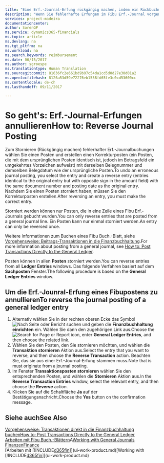 ```yaml
---
title: "Eine Erf.-Journal-Erfung rückgängig machen, indem ein Rückbuchung gemacht wird| Microsoft Docs"
description: "Wenn Sie fehlerhafte Erfungen im Fibu Erf.-Journal vorgenommen haben, können Sie die Funktion verwenden, um die korrekte Erfung mit einem Protokoll zu annullieren."
services: project-madeira
documentationcenter: 
author: SorenGP
ms.service: dynamics365-financials
ms.topic: article
ms.devlang: na
ms.tgt_pltfrm: na
ms.workload: na
ms.search.keywords: reimbursement
ms.date: 06/15/2017
ms.author: sgroespe
ms.translationtype: Human Translation
ms.sourcegitcommit: 81636fc2e661bd9b07c54da1cd5d0d27e30d01a2
ms.openlocfilehash: 8126a53d59e72276eb1558fd65fe3c0cd53600cc
ms.contentlocale: de-ch
ms.lasthandoff: 09/11/2017

---
```

# <a name="how-to-reverse-journal-posting"></a><span data-ttu-id="7da97-103">So geht's: Erf.-Journal-Erfungen annullieren</span><span class="sxs-lookup"><span data-stu-id="7da97-103">How to: Reverse Journal Posting</span></span>
<span data-ttu-id="7da97-104">Zum Stornieren (Rückgängig machen) fehlerhafter Erf.-Journalbuchungen wählen Sie einen Posten und erstellen einen Korrekturposten (ein Posten, die mit dem ursprünglichen Posten identisch ist, jedoch im Betragsfeld ein umgekehrtes Vorzeichen aufweist) mit derselben Belegnummer und demselben Belegdatum wie der ursprüngliche Posten.</span><span class="sxs-lookup"><span data-stu-id="7da97-104">To undo an erroneous journal posting, you select the entry and create a reverse entry (entries identical to the original entry but with opposite sign in the amount field) with the same document number and posting date as the original entry.</span></span> <span data-ttu-id="7da97-105">Nachdem Sie einen Posten storniert haben, müssen Sie den Korrekturposten erstellen.</span><span class="sxs-lookup"><span data-stu-id="7da97-105">After reversing an entry, you must make the correct entry.</span></span>

<span data-ttu-id="7da97-106">Storniert werden können nur Posten, die in eine Zeile eines Fibu Erf.-Journals gebucht wurden.</span><span class="sxs-lookup"><span data-stu-id="7da97-106">You can only reverse entries that are posted from a general journal line.</span></span> <span data-ttu-id="7da97-107">Ein Posten kann nur einmal storniert werden.</span><span class="sxs-lookup"><span data-stu-id="7da97-107">An entry can only be reversed once.</span></span>

<span data-ttu-id="7da97-108">Weitere Informationen zum Buchen eines Fibu Buch.-Blatt, siehe [Vorgehensweise: Beitrags-Transaktionen in die Finanzbuchhaltung](finance-how-post-transactions-directly.md).</span><span class="sxs-lookup"><span data-stu-id="7da97-108">For more information about posting from a general journal, see [How to: Post Transactions Directly to the General Ledger](finance-how-post-transactions-directly.md).</span></span>

<span data-ttu-id="7da97-109">Posten können in allen **Posten** storniert werden.</span><span class="sxs-lookup"><span data-stu-id="7da97-109">You can reverse entries from all **Ledger Entries** windows.</span></span> <span data-ttu-id="7da97-110">Das folgende Verfahren basiert auf dem **Sachposten** Fenster.</span><span class="sxs-lookup"><span data-stu-id="7da97-110">The following procedure is based on the **General Ledger Entries** window.</span></span>

## <a name="to-reverse-the-journal-posting-of-a-general-ledger-entry"></a><span data-ttu-id="7da97-111">Um die Erf.-Jounral-Erfung eines Fibupostens zu annullieren</span><span class="sxs-lookup"><span data-stu-id="7da97-111">To reverse the journal posting of a general ledger entry</span></span>
1. <span data-ttu-id="7da97-112">Alternativ wählen Sie in der rechten oberen Ecke das Symbol ![Nach Seite oder Bericht suchen](media/ui-search/search_small.png "Nach Seite oder Bericht suchen") und geben die **Finanzbuchhaltung einrichten** ein. Wählen Sie dann den zugehörigen Link aus.</span><span class="sxs-lookup"><span data-stu-id="7da97-112">Choose the ![Search for Page or Report](media/ui-search/search_small.png "Search for Page or Report icon") icon, enter **General Ledger Entries**, and then choose the related link.</span></span>
2. <span data-ttu-id="7da97-113">Wählen Sie den Posten, den Sie stornieren möchten, und wählen die **Transaktion stornieren** Aktion aus.</span><span class="sxs-lookup"><span data-stu-id="7da97-113">Select the entry that you want to reverse, and then choose the **Reverse Transaction** action.</span></span> <span data-ttu-id="7da97-114">Beachten Sie, das sie aus einer Erf.-Journal-Erfung stammen muss.</span><span class="sxs-lookup"><span data-stu-id="7da97-114">Note that is must originate from a journal posting.</span></span>
3. <span data-ttu-id="7da97-115">Im Fenster **Transaktionsposten stornieren** wählen Sie den entsprechenden Posten, und wählen die **Stornieren** Aktion aus.</span><span class="sxs-lookup"><span data-stu-id="7da97-115">In the **Reverse Transaction Entries** window, select the relevant entry, and then choose the **Reverse** action.</span></span>
4. <span data-ttu-id="7da97-116">Klicken Sie auf die Schaltfläche **Ja** auf der Bestätigungsnachricht.</span><span class="sxs-lookup"><span data-stu-id="7da97-116">Choose the **Yes** button on the confirmation message.</span></span>

## <a name="see-also"></a><span data-ttu-id="7da97-117">Siehe auch</span><span class="sxs-lookup"><span data-stu-id="7da97-117">See Also</span></span>
[<span data-ttu-id="7da97-118">Vorgehensweise: Transaktionen direkt in die Finanzbuchhaltung buchen</span><span class="sxs-lookup"><span data-stu-id="7da97-118">How to: Post Transactions Directly to the General Ledger</span></span>](finance-how-post-transactions-directly.md)  
<span data-ttu-id="7da97-119">[Arbeiten mit Fibu Buch.-Blättern](ui-work-general-journals.md)A</span><span class="sxs-lookup"><span data-stu-id="7da97-119">[Working with General Journals](ui-work-general-journals.md)</span></span>  
[<span data-ttu-id="7da97-120">Finanzen</span><span class="sxs-lookup"><span data-stu-id="7da97-120">Finance</span></span>](finance.md)  
<span data-ttu-id="7da97-121">[Arbeiten mit [!INCLUDE[d365fin](includes/d365fin_md.md)]](ui-work-product.md)</span><span class="sxs-lookup"><span data-stu-id="7da97-121">[Working with [!INCLUDE[d365fin](includes/d365fin_md.md)]](ui-work-product.md)</span></span>  

